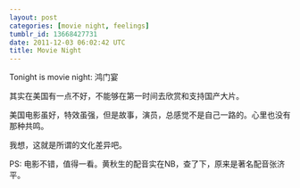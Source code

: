 ```yaml
---
layout: post
categories: [movie night, feelings]
tumblr_id: 13668427731
date: 2011-12-03 06:02:42 UTC
title: Movie Night
---
```


<p>Tonight is movie night: 鸿门宴</p>&#13;
<p>其实在美国有一点不好，不能够在第一时间去欣赏和支持国产大片。</p>&#13;
<p>美国电影虽好，特效虽强，但是故事，演员，总感觉不是自己一路的。心里也没有那种共鸣。</p>&#13;
<p>我想，这就是所谓的文化差异吧。</p>&#13;
&#13;
<p>PS: 电影不错，值得一看。黄秋生的配音实在NB，查了下，原来是著名配音张济平。</p> 
